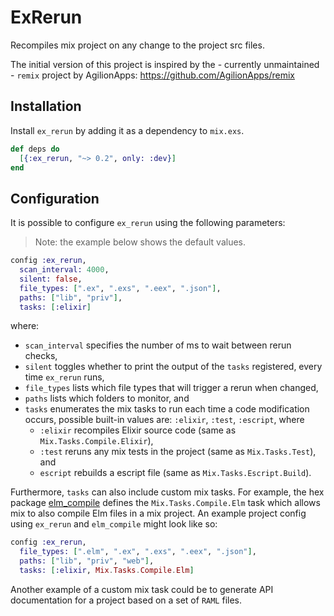 # ExRerun

Recompiles mix project on any change to the project src files.

The initial version of this project is inspired by the - currently
unmaintained - `remix` project by AgilionApps:
https://github.com/AgilionApps/remix

## Installation

Install `ex_rerun` by adding it as a dependency to `mix.exs`.

```elixir
def deps do
  [{:ex_rerun, "~> 0.2", only: :dev}]
end
```

## Configuration

It is possible to configure `ex_rerun` using the following parameters:

> Note: the example below shows the default values.

```elixir
config :ex_rerun,
  scan_interval: 4000,
  silent: false,
  file_types: [".ex", ".exs", ".eex", ".json"],
  paths: ["lib", "priv"],
  tasks: [:elixir]
```

where:

- `scan_interval` specifies the number of ms to wait between rerun checks,
- `silent` toggles whether to print the output of the `tasks` registered, every
  time `ex_rerun` runs,
- `file_types` lists which file types that will trigger a rerun when changed,
- `paths` lists which folders to monitor, and
- `tasks` enumerates the mix tasks to run each time a code modification
  occurs, possible built-in values are: `:elixir`, `:test`, `:escript`,
  where
  + `:elixir` recompiles Elixir source code (same as `Mix.Tasks.Compile.Elixir`),
  + `:test` reruns any mix tests in the project (same as `Mix.Tasks.Test`), and
  + `escript` rebuilds a escript file (same as `Mix.Tasks.Escript.Build`).

Furthermore, `tasks` can also include custom mix tasks. For example, the hex
package [elm_compile](https://hex.pm/packages/elm_compile) defines the
`Mix.Tasks.Compile.Elm` task which allows mix to also compile Elm files in a mix
project. An example project config using `ex_rerun` and `elm_compile` might look
like so:

```elixir
config :ex_rerun,
  file_types: [".elm", ".ex", ".exs", ".eex", ".json"],
  paths: ["lib", "priv", "web"],
  tasks: [:elixir, Mix.Tasks.Compile.Elm]
```

Another example of a custom mix task could be to generate API documentation for
a project based on a set of `RAML` files.
